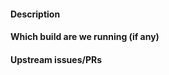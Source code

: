 <!--

     You're probably not supposed to be here.

     Please report issues at upstream:
     https://github.com/sonic-net/sonic-buildimage/issues/new

-->

#### Description


#### Which build are we running (if any)


#### Upstream issues/PRs

<!--

     Just add the number without any `#` so we don't pollute their issues/PRs

github.com/sonic-net/sonic-buildimage/issues 12345

-->
